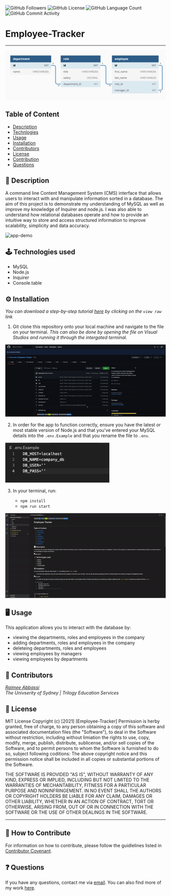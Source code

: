 <img alt="GitHub Followers" src="https://img.shields.io/github/followers/Raimeeab"> <img alt="GitHub License" src="https://img.shields.io/apm/l/vim-mode">  <img alt="GitHub Language Count" src="https://img.shields.io/github/languages/count/Raimeeab/Employee-Tracker">  <img alt="GitHub Commit Activity" src="https://img.shields.io/github/commit-activity/w/Raimeeab/Employee-Tracker">

# Employee-Tracker
---

![relational-data](./assets/relational-database.png)

## Table of Content 

* [Description](#description)
* [Technlogies](#technologies)
* [Usage](#usage)
* [Installation](#installation)
* [Contributors](#contributors)
* [License](#license)
* [Contribution](#contribution)
* [Questions](#questions)

<a name="description"></a>
## 📝 Description
A command line Content Management System (CMS) interface that allows users to interact with and manipulate information sorted in a database. The aim of this project is to demonstrate my understanding of MySQL as well as improve my knowledge of Inquirer and node.js. I was also able to understand how relational databases operate and how to provide an intuitive way to store and access structured information to improve scalability, simplicity and data accuracy. 

![app-demo]()

<a name="technologies"></a>
## 🕹 Technologies used 

- MySQL
- Node.js
- Inquirer 
- Console.table 

<a name="installation"></a>
## ⚙️ Installation 
*You can download a step-by-step tutorial [here]() by clicking on the `view raw` link*

1. Git clone this repository onto your local machine and navigate to the file on your terminal. *This can also be done by opening the file on Visual Studios and running it through the intergated terminal.*

![git-clone](./assets/git-clone.gif)

2. In order for the app to function correctly, ensure you have the latest or most stable version of Node.js and that you've entered your MySQL details into the `.env.Example` and that you rename the file to `.env`.

![env-example](./assets/env-demo.png)

3. In your terminal, run:

    - `npm install`
    - `npm run start`

![install](./assets/install.gif)


<a name="usage"></a>
## 🖥 Usage 
This application allows you to interact with the database by: 
- viewing the departments, roles and employees in the company 
- adding departments, roles and employees in the company 
- deleteing departments, roles and employees 
- viewing employees by managers 
- viewing employees by departments 

<a name="contributors"></a>
## 👥 Contributors

*[Raimee Abbassi](https://github.com/Raimeeab)* <br>
*The Univserity of Sydney | Trilogy Education Services* <br>

<a name="license"></a>
## 🔖 License

MIT License
Copyright (c) [2021] [Employee-Tracker]
Permission is herby granted, free of charge, to any person obtaining a copy of this software and associated documentation files (the "Software"), to deal in the Software without restriction, including without limiation the rights to use, copy, modify, merge, publish, distribute, sublicense, and/or sell copies of the Software, and to permit persons to whom the Software is furnished to do so, subject following coditions: 
The above copyright notice and this permission notice shall be included in all copies or substantial portions of the Software. 

THE SOFTWARE IS PROVIDED "AS IS", WITHOUT WARRANTY OF ANY KIND, EXPRESS OR IMPLIED, INCLUDING BUT NOT LIMITED TO THE WARRANTIES OF MECHANTABILITY, FITNESS FOR A PARTICULAR PURPOSE AND NONINFRINGEMENT. IN NO EVENT SHALL THE AUTHORS OR COPYRIGHT HOLDERS BE LIABLE FOR ANY CLAIM, DAMAGES OR OTHER LIABILITY, WHETHER IN AN ACTION OF CONTRACT, TORT OR OTHERWISE, ARISING FROM, OUT OF OR IN CONNECTION WITH THE SOFTWARE OR THE USE OF OTHER DEALINGS IN THE SOFTWARE.  

---
<a name="contribution"></a>
## 🤝 How to Contribute

For information on how to contribute, please follow the guidlelines listed in [Contributor Covenant](https://www.contributor-covenant.org/).

<a name="questions"></a>
## ❓ Questions
If you have any questions, contact me via [email](raimee.abbassi@gmail.com). You can also find more of my work [here](https://github.com/Raimeeab).

